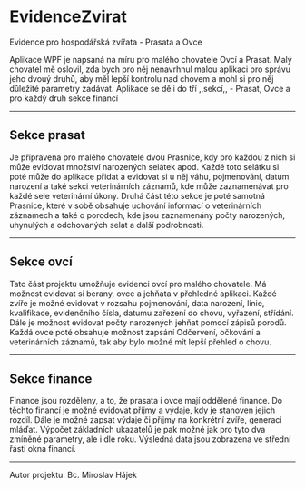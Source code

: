# EvidenceZvirat
Evidence pro hospodářská zvířata - Prasata a Ovce

Aplikace WPF je napsaná na míru pro malého chovatele Ovcí a Prasat. Malý chovatel mě oslovil, zda bych pro něj nenavrhnul malou aplikaci pro správu jeho dvouý druhů, aby měl lepší kontrolu nad chovem a mohl si pro něj důležité parametry zadávat. Aplikace se děli do tří ,,sekcí,, - Prasat, Ovce a pro každý druh sekce financí
****************************************************************************************************************************************
Sekce prasat
--------------
Je připravena pro malého chovatele dvou Prasnice, kdy pro každou z nich si může evidovat množství narozených selátek apod. Každé toto
selátku si poté může do aplikace přidat a evidovat si u něj váhu, pojmenování, datum narození a také sekci veterinárních záznamů, kde 
může zaznamenávat pro každé sele veterinární úkony. Druhá část této sekce je poté samotná Prasnice, které v sobě obsahuje uchování informací
o veterinárních záznamech a také o porodech, kde jsou zaznamenány počty narozených, uhynulých a odchovaných selat a další podrobnosti. 
****************************************************************************************************************************************
Sekce ovcí
--------------
Tato část projektu umožňuje evidenci ovcí pro malého chovatele. Má možnost evidovat si berany, ovce a jehňata v přehledné aplikaci. Každé zvíře je možné evidovat v rozsahu pojmenování, data narození, linie, kvalifikace, evidenčního čísla, datumu zařezení do chovu, vyřazení, střídání. Dále je možnost evidovat počty narozených jehňat pomocí zápisů porodů. Každá ovce poté obsahuje možnost zapsání Odčervení, očkování a veterinárních záznamů, tak aby bylo možné mít lepší přehled o chovu.
****************************************************************************************************************************************
Sekce finance
--------------
Finance jsou rozděleny, a to, že prasata i ovce mají oddělené finance. Do těchto financí je možné evidovat příjmy a výdaje, kdy je stanoven jejich rozdíl. Dále je možné zapsat výdaje či příjmy na konkrétní zvíře, generaci mláďat. Výpočet základních ukazatelů je pak možné jak pro tyto dva zmíněné parametry, ale i dle roku. Výsledná data jsou zobrazena ve střední řásti okna financí.
****************************************************************************************************************************************


Autor projektu: Bc. Miroslav Hájek
